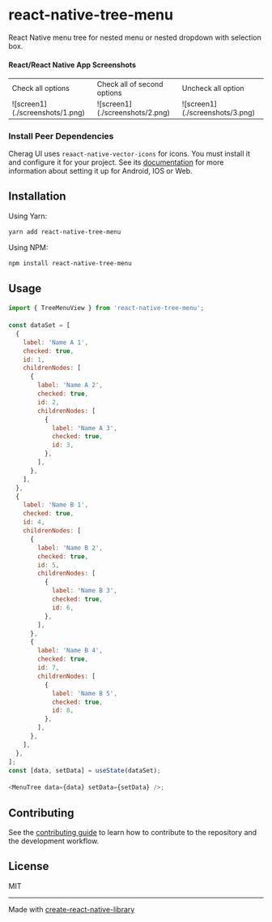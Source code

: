 # react-native-tree-menu

React Native menu tree for nested menu or nested dropdown with selection box.

#### React/React Native App Screenshots

<table>
  <tr>
    <td>Check all options</td>
     <td>Check all of second options</td>
     <td>Uncheck all option</td>
  </tr>
  <tr> 
    <td>![screen1](./screenshots/1.png)</td>
    <td>![screen1](./screenshots/2.png)</td>
    <td>![screen1](./screenshots/3.png)</td> 
  </tr>
 </table>

### Install Peer Dependencies

Cherag UI uses `reaact-native-vector-icons` for icons. You must install it and configure it for your project. See its [documentation](https://github.com/oblador/react-native-vector-icons#installation) for more information about setting it up for Android, IOS or Web.

## Installation

Using Yarn:

```sh
yarn add react-native-tree-menu
```

Using NPM:

```sh
npm install react-native-tree-menu
```

## Usage

```js
import { TreeMenuView } from 'react-native-tree-menu';

const dataSet = [
  {
    label: 'Name A 1',
    checked: true,
    id: 1,
    childrenNodes: [
      {
        label: 'Name A 2',
        checked: true,
        id: 2,
        childrenNodes: [
          {
            label: 'Name A 3',
            checked: true,
            id: 3,
          },
        ],
      },
    ],
  },
  {
    label: 'Name B 1',
    checked: true,
    id: 4,
    childrenNodes: [
      {
        label: 'Name B 2',
        checked: true,
        id: 5,
        childrenNodes: [
          {
            label: 'Name B 3',
            checked: true,
            id: 6,
          },
        ],
      },
      {
        label: 'Name B 4',
        checked: true,
        id: 7,
        childrenNodes: [
          {
            label: 'Name B 5',
            checked: true,
            id: 8,
          },
        ],
      },
    ],
  },
];
const [data, setData] = useState(dataSet);

<MenuTree data={data} setData={setData} />;
```

## Contributing

See the [contributing guide](CONTRIBUTING.md) to learn how to contribute to the repository and the development workflow.

## License

MIT

---

Made with [create-react-native-library](https://github.com/callstack/react-native-builder-bob)
